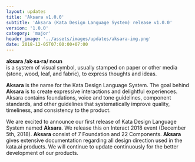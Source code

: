 ```yaml
---
layout: updates
title: 'Aksara v1.0.0'
subtitle: 'Aksara (Kata Design Language System) release v1.0.0'
version: '1.0.0'
category: 'major'
header_image: '../assets/images/updates/aksara-img.png'
date: 2018-12-05T07:00:00+07:00
---
```


**aksara /ak·sa·ra/ noun**<br />
is a system of visual symbol, usually stamped on paper or other media (stone, wood, leaf, and fabric), to express thoughts and ideas.

**Aksara** is the name for the Kata Design Language System. The goal behind **Aksara** is to create expressive interactions and delightful experiences. Aksara contains foundations, voice and tone guidelines, component standards, and other guidelines that systematically improve quality, timeliness, and consistency to the product.

We are excited to announce our first release of Kata Design Language System named **Aksara**. We release this on Interact 2018 event (December 5th, 2018). **Aksara** consist of 7 Foundation and 22 Components. **Aksara** gives extensive documentation regarding all design direction used in the kata.ai products. We will continue to update continuously for the better development of our products.
